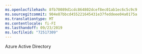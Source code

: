 ```yaml
---
ms.openlocfilehash: 8fb70089d1cdc864802dcef8ec01ab1ec6c5c9c9
ms.sourcegitcommit: 904e87bbcd455221645431e37feddeee04a0175a
ms.translationtype: MT
ms.contentlocale: fi-FI
ms.lasthandoff: 09/23/2019
ms.locfileid: "72517309"
---
```

Azure Active Directory
